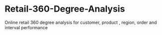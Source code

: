 # Retail-360-Degree-Analysis
Online retail 360 degree analysis for customer, product , region, order and interval performance
